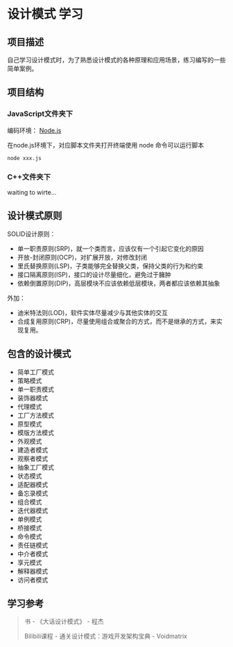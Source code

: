 # 设计模式 学习

## 项目描述

自己学习设计模式时，为了熟悉设计模式的各种原理和应用场景，练习编写的一些简单案例。

## 项目结构

### JavaScript文件夹下

编码环境： [Node.js](https://nodejs.org/zh-cn)

在node.js环境下，对应脚本文件夹打开终端使用 node 命令可以运行脚本

```
node xxx.js
```

### C++文件夹下

waiting to wirte...

## 设计模式原则

SOLID设计原则：
- 单一职责原则(SRP)，就一个类而言，应该仅有一个引起它变化的原因
- 开放-封闭原则(OCP)，对扩展开放，对修改封闭
- 里氏替换原则(LSP)，子类能够完全替换父类，保持父类的行为和约束
- 接口隔离原则(ISP)，接口的设计尽量细化，避免过于臃肿
- 依赖倒置原则(DIP)，高层模块不应该依赖低层模块，两者都应该依赖其抽象

外加：
- 迪米特法则(LOD)，软件实体尽量减少与其他实体的交互
- 合成复用原则(CRP)，尽量使用组合或聚合的方式，而不是继承的方式，来实现复用。

## 包含的设计模式

- 简单工厂模式
- 策略模式
- 单一职责模式
- 装饰器模式
- 代理模式
- 工厂方法模式
- 原型模式
- 模版方法模式
- 外观模式
- 建造者模式
- 观察者模式
- 抽象工厂模式
- 状态模式
- 适配器模式
- 备忘录模式
- 组合模式
- 迭代器模式
- 单例模式
- 桥接模式
- 命令模式
- 责任链模式
- 中介者模式
- 享元模式
- 解释器模式
- 访问者模式

## 学习参考

> 书 - 《大话设计模式》 - 程杰 
>
> Bilibili课程 - 通关设计模式：游戏开发架构宝典 - Voidmatrix
